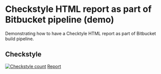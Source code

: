 # Checkstyle HTML report as part of Bitbucket pipeline (demo)

Demonstrating how to have a Checktyle HTML report as part of Bitbucket build pipeline.

## Checkstyle

[![Checkstyle count](https://s3.eu-central-1.amazonaws.com/xml-metrics-to-html/bitbucket/markusschulte/metric-html-report-as-part-of-pipeline-demo/master/count.svg)](https://s3.eu-central-1.amazonaws.com/xml-metrics-to-html/bitbucket/markusschulte/metric-html-report-as-part-of-pipeline-demo/master/index.html)
[Report](https://s3.eu-central-1.amazonaws.com/xml-metrics-to-html/bitbucket/markusschulte/metric-html-report-as-part-of-pipeline-demo/master/index.html)
